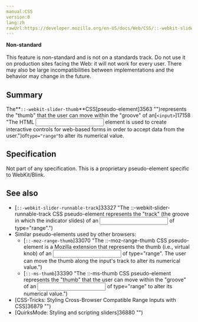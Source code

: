 ```yaml
---
manual:CSS
version:0
lang:zh
rawUrl:https://developer.mozilla.org/en-US/docs/Web/CSS/::-webkit-slider-thumb
---
```






**Non-standard**<br></br>This feature is non-standard and is not on a standards track. Do not use it on production sites facing the Web: it will not work for every user. There may also be large incompatibilities between implementations and the behavior may change in the future.




## Summary<a name="Summary"></a>


The**`::-webkit-slider-thumb`**CSS[pseudo-element]3563 "")represents the &quot;thumb&quot; that the user can move within the &quot;groove&quot; of an[`<input>`]17158 "The HTML <input> element is used to create interactive controls for web-based forms in order to accept data from the user.")of`type="range"`to alter its numerical value.


## Specification<a name="Specification"></a>


Not part of any specification. This is a proprietary pseudo-element specific to WebKit/Blink.


## See also<a name="See_also"></a>

* [`::-webkit-slider-runnable-track`]33327 "The ::-webkit-slider-runnable-track CSS pseudo-element represents the "track" (the groove in which the indicator slides) of an <input> of type="range".")
* Similar pseudo-elements used by other browsers:
	* [`::-moz-range-thumb`]33070 "The ::-moz-range-thumb CSS pseudo-element is a Mozilla extension that represents the thumb (i.e., virtual knob) of an <input> of type="range". The user can move the thumb along the input's track to alter its numerical value.")
	* [`::-ms-thumb`]33390 "The ::-ms-thumb CSS pseudo-element represents the "thumb" that the user can move within the "groove" of an <input> of type="range" to alter its numerical value.")
* [CSS-Tricks: Styling Cross-Browser Compatible Range Inputs with CSS]36879 "")
* [QuirksMode: Styling and scripting sliders]36880 "")




